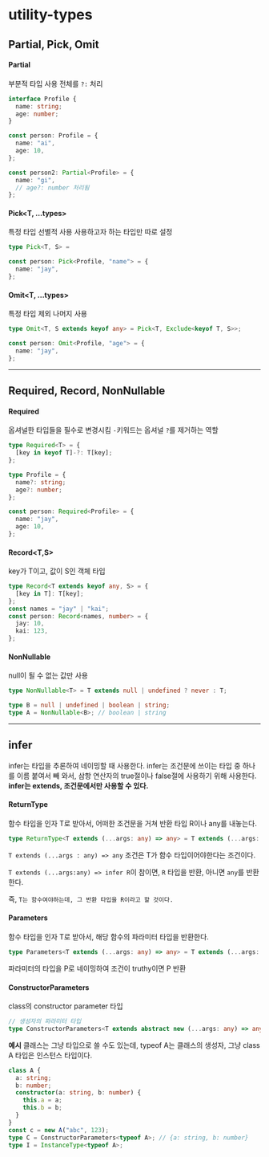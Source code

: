 # utility-types

## Partial, Pick, Omit

#### Partial<T>

부분적 타입 사용
전체를 `?:` 처리

```typescript
interface Profile {
  name: string;
  age: number;
}

const person: Profile = {
  name: "ai",
  age: 10,
};

const person2: Partial<Profile> = {
  name: "gi",
  // age?: number 처리됨
};
```

#### Pick<T, ...types>

특정 타입 선별적 사용
사용하고자 하는 타입만 따로 설정

```typescript
type Pick<T, S> =

const person: Pick<Profile, "name"> = {
  name: "jay",
};
```

#### Omit<T, ...types>

특정 타입 제외 나머지 사용

```typescript
type Omit<T, S extends keyof any> = Pick<T, Exclude<keyof T, S>>;

const person: Omit<Profile, "age"> = {
  name: "jay",
};
```

---

## Required, Record, NonNullable

#### Required<T>

옵셔널한 타입들을 필수로 변경시킴
`-`키워드는 옵셔널 `?`를 제거하는 역할

```typescript
type Required<T> = {
  [key in keyof T]-?: T[key];
};

type Profile = {
  name?: string;
  age?: number;
};

const person: Required<Profile> = {
  name: "jay",
  age: 10,
};
```

#### Record<T,S>

key가 T이고, 값이 S인 객체 타입

```typescript
type Record<T extends keyof any, S> = {
  [key in T]: T[key];
};
const names = "jay" | "kai";
const person: Record<names, number> = {
  jay: 10,
  kai: 123,
};
```

#### NonNullable

null이 될 수 없는 값만 사용

```typescript
type NonNullable<T> = T extends null | undefined ? never : T;

type B = null | undefined | boolean | string;
type A = NonNullable<B>; // boolean | string
```

---

## infer

infer는 타입을 추론하여 네이밍할 때 사용한다.
infer는 조건문에 쓰이는 타입 중 하나를 이름 붙여서 빼 와서, 삼항 연산자의 true절이나 false절에 사용하기 위해 사용한다.
**infer는 extends, 조건문에서만 사용할 수 있다.**

#### ReturnType<T>

함수 타입을 인자 T로 받아서, 어떠한 조건문을 거쳐 반환 타입 R이나 any를 내놓는다.

```typescript
type ReturnType<T extends (...args: any) => any> = T extends (...args: any) => infer R ? R : any;
```

`T extends (...args : any) => any` 조건은 T가 함수 타입이어야한다는 조건이다.

`T extends (...args:any) => infer R`이 참이면, `R` 타입을 반환, 아니면 `any`를 반환한다.

즉, `T는 함수여야하는데, 그 반환 타입을 R이라고 할 것이다.`

#### Parameters<T>

함수 타입을 인자 T로 받아서, 해당 함수의 파라미터 타입을 반환한다.

```typescript
type Parameters<T extends (...args: any) => any> = T extends (...args: infer P) => any ? P : any;
```

파라미터의 타입을 P로 네이밍하여 조건이 truthy이면 P 반환

#### ConstructorParameters<T>

class의 constructor parameter 타입

```typescript
// 생성자의 파라미터 타입
type ConstructorParameters<T extends abstract new (...args: any) => any> = T extends abstract new (...args: infer P) => any ? P : any;
```

**예시**
클래스는 그냥 타입으로 쓸 수도 있는데,
typeof A는 클래스의 생성자, 그냥 class A 타입은 인스턴스 타입이다.

```typescript
class A {
  a: string;
  b: number;
  constructor(a: string, b: number) {
    this.a = a;
    this.b = b;
  }
}
const c = new A("abc", 123);
type C = ConstructorParameters<typeof A>; // {a: string, b: number}
type I = InstanceType<typeof A>;
```
